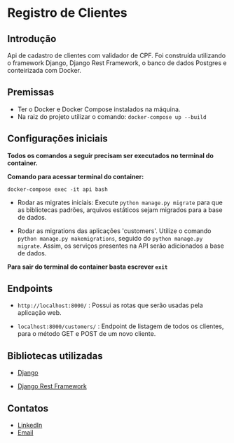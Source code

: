 # Registro de Clientes

## Introdução
Api de cadastro de clientes com validador de CPF. Foi construída utilizando o framework Django, Django Rest Framework, o banco de dados Postgres e conteirizada com Docker.

## Premissas

- Ter o Docker e Docker Compose instalados na máquina.
- Na raiz do projeto utilizar o comando: `docker-compose up --build`
  
## Configurações iniciais

**Todos os comandos a seguir precisam ser executados no terminal do container.**

**Comando para acessar terminal do container:** 
```commandline
docker-compose exec -it api bash
```

- Rodar as migrates iniciais: Execute `python manage.py migrate` para que as bibliotecas padrões, arquivos estáticos sejam migrados para a base de dados. 

- Rodar as migrations das aplicações 'customers'.
  Utilize o comando `python manage.py makemigrations`, seguido do `python manage.py migrate`. Assim, os serviços presentes na API serão adicionados a base de dados.

**Para sair do terminal do container basta escrever `exit`**

## Endpoints

- `http://localhost:8000/` : Possui as rotas que serão usadas pela aplicação web.

- `localhost:8000/customers/` : Endpoint de listagem de todos os clientes, para o método GET e POST de um novo cliente.


## Bibliotecas utilizadas
- [Django](https://www.djangoproject.com/start/overview/)

- [Django Rest Framework](https://www.django-rest-framework.org/)

## Contatos
- [LinkedIn](https://www.linkedin.com/in/lucas-martins-caetano/)
- [Email](mailto:lucas.caetano@aluno.unievangelica.edu.br)